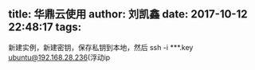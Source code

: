 title: 华鼎云使用
author: 刘凯鑫
date: 2017-10-12 22:48:17
tags:
---
新建实例，新建密钥，保存私钥到本地，然后
ssh -i ***.key ubuntu@192.168.28.236(浮动ip